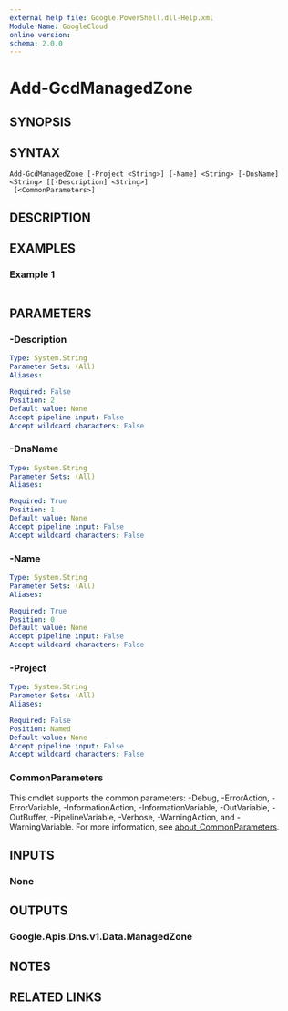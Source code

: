 ```yaml
---
external help file: Google.PowerShell.dll-Help.xml
Module Name: GoogleCloud
online version:
schema: 2.0.0
---
```


# Add-GcdManagedZone

## SYNOPSIS


## SYNTAX

```
Add-GcdManagedZone [-Project <String>] [-Name] <String> [-DnsName] <String> [[-Description] <String>]
 [<CommonParameters>]
```

## DESCRIPTION


## EXAMPLES

### Example 1
```powershell

```



## PARAMETERS

### -Description


```yaml
Type: System.String
Parameter Sets: (All)
Aliases:

Required: False
Position: 2
Default value: None
Accept pipeline input: False
Accept wildcard characters: False
```

### -DnsName


```yaml
Type: System.String
Parameter Sets: (All)
Aliases:

Required: True
Position: 1
Default value: None
Accept pipeline input: False
Accept wildcard characters: False
```

### -Name


```yaml
Type: System.String
Parameter Sets: (All)
Aliases:

Required: True
Position: 0
Default value: None
Accept pipeline input: False
Accept wildcard characters: False
```

### -Project


```yaml
Type: System.String
Parameter Sets: (All)
Aliases:

Required: False
Position: Named
Default value: None
Accept pipeline input: False
Accept wildcard characters: False
```

### CommonParameters
This cmdlet supports the common parameters: -Debug, -ErrorAction, -ErrorVariable, -InformationAction, -InformationVariable, -OutVariable, -OutBuffer, -PipelineVariable, -Verbose, -WarningAction, and -WarningVariable. For more information, see [about_CommonParameters](http://go.microsoft.com/fwlink/?LinkID=113216).

## INPUTS

### None

## OUTPUTS

### Google.Apis.Dns.v1.Data.ManagedZone

## NOTES

## RELATED LINKS
